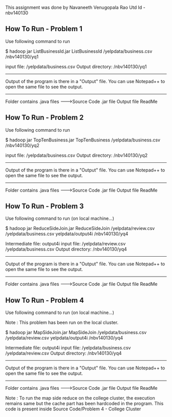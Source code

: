 This assignment was done by Navaneeth Venugopala Rao
Utd Id - nbv140130

How To Run - Problem 1
--------------------------------------------------------------------
Use following command to run 

$ hadoop jar ListBusinessId.jar ListBusinessId /yelpdata/business.csv /nbv140130/yq1


input file: /yelpdata/business.csv 
Output directory: /nbv140130/yq1

----------------------------------------------------------------------

Output of the program is there in a "Output" file. You can use Notepad++ to open the
same file to see the output.

---------------------------------------------------------------------
Folder contains
.java files --->Source Code
.jar file
Output file
ReadMe

How To Run - Problem 2
--------------------------------------------------------------------
Use following command to run 

$ hadoop jar TopTenBusiness.jar TopTenBusiness /yelpdata/business.csv /nbv140130/yq2


input file: /yelpdata/business.csv 
Output directory: /nbv140130/yq2

----------------------------------------------------------------------

Output of the program is there in a "Output" file. You can use Notepad++ to open the
same file to see the output.

---------------------------------------------------------------------
Folder contains
.java files --->Source Code
.jar file
Output file
ReadMe

How To Run - Problem 3
--------------------------------------------------------------------
Use following command to run (on local machine...)

$ hadoop jar ReduceSideJoin.jar ReduceSideJoin /yelpdata/review.csv /yelpdata/business.csv yelpdata/output4i /nbv140130/yq4

Intermediate file: output4i
input file: /yelpdata/review.csv /yelpdata/business.csv
Output directory: /nbv140130/yq4

----------------------------------------------------------------------

Output of the program is there in a "Output" file. You can use Notepad++ to open the
same file to see the output.

---------------------------------------------------------------------
Folder contains
.java files --->Source Code
.jar file
Output file
ReadMe


How To Run - Problem 4
--------------------------------------------------------------------
Use following command to run (on local machine...)

Note : This problem has been run on the local cluster.

$ hadoop jar MapSideJoin.jar MapSideJoin /yelpdata/business.csv /yelpdata/review.csv yelpdata/output4i /nbv140130/yq4

Intermediate file: output4i
input file: /yelpdata/business.csv /yelpdata/review.csv
Output directory: /nbv140130/yq4

----------------------------------------------------------------------

Output of the program is there in a "Output" file. You can use Notepad++ to open the
same file to see the output.

---------------------------------------------------------------------
Folder contains
.java files --->Source Code
.jar file
Output file
ReadMe


Note : To run the map side reduce on the college cluster, the execution remains same but the cache part has been hardcoded in the program. This code is present inside Source Code/Problem 4 - College Cluster
